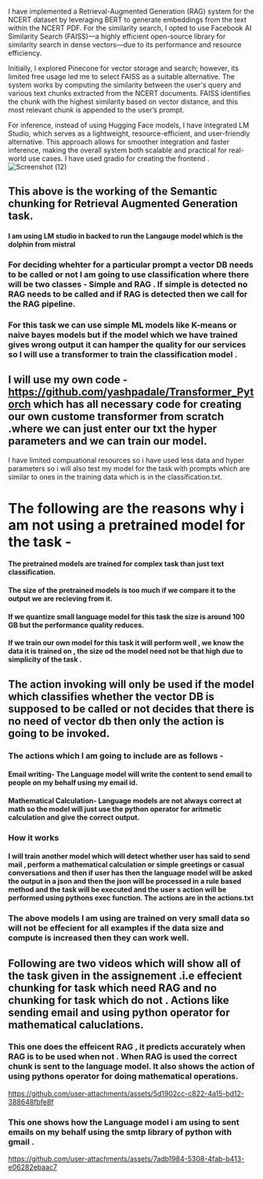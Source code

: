 I have implemented a Retrieval-Augmented Generation (RAG) system for the NCERT dataset by leveraging BERT to generate embeddings from the text within the NCERT PDF. For the similarity search, I opted to use Facebook AI Similarity Search (FAISS)—a highly efficient open-source library for similarity search in dense vectors—due to its performance and resource efficiency.

Initially, I explored Pinecone for vector storage and search; however, its limited free usage led me to select FAISS as a suitable alternative. The system works by computing the similarity between the user's query and various text chunks extracted from the NCERT documents. FAISS identifies the chunk with the highest similarity based on vector distance, and this most relevant chunk is appended to the user’s prompt.

For inference, instead of using Hugging Face models, I have integrated LM Studio, which serves as a lightweight, resource-efficient, and user-friendly alternative. This approach allows for smoother integration and faster inference, making the overall system both scalable and practical for real-world use cases.
I have used gradio for creating the frontend .
![Screenshot (12)](https://github.com/user-attachments/assets/e773f867-9dc7-4277-80e3-a083752a1ffc)
## This above is the working of the Semantic chunking for Retrieval Augmented Generation task.
####  I am using LM studio in backed to run the Langauge model which is the dolphin from mistral

### For  deciding whehter for a particular prompt a vector DB needs to be called or not I am going to use classification where there will be two classes - Simple and RAG . If simple is detected no RAG needs to be called and if RAG is detected then we call for the RAG pipeline.


### For this task we can use simple ML models like K-means or naive bayes models but if the model which we have trained gives wrong output it can hamper the quality for our services so I will use a transformer to train the classification model .
## I will use my own code - https://github.com/yashpadale/Transformer_Pytorch which has all necessary code for creating our own custome transformer from scratch .where we can just enter our txt the hyper parameters and we can train our model.
I have limited compuational resources so i have used less data and hyper parameters so i will also test my model for the task with prompts which are similar to ones in the training data which is in the classification.txt.
# The following are the reasons why i am not using a pretrained model for the task - 
#### The pretrained models are trained for complex task than just text classification.
#### The size of the pretrained models is too much if we compare it to the output we are recieving from it.
#### If we quantize small language model for this task  the size is around 100 GB but the performance quality reduces.



#### If we train our own model for this task it will perform well , we know the data it is trained on , the size od the model need not be that high due to simplicity of the task . 


## The action invoking will only be used if the model which classifies whether the vector DB is supposed to be called or not decides that there is no need of vector db then only the action is going to be invoked.
### The actions which I am going to include are as follows - 
#### Email writing- The Language model will write the content to send email to people on my behalf using my email id.
#### Mathematical Calculation- Language models are not always correct at math so the model will just use the python operator for aritmetic calculation and give the correct output.

### How it works
#### I will train another model which will detect whether user has said to send mail , perform a mathematical calculation or simple greetings or casual conversations  and then if user has then the language model will be asked the output in a json and then the json will be processed in a rule based method and the task will be executed and the user s action will be performed using pythons exec function. The actions are in the actions.txt 
### The above models I am using are trained on very small data so will not be effecient for all examples if the data size and compute is increased then they can work well.
## Following are two  videos which will show all of the task given in the assignement .i.e effecient chunking for task which need RAG and no chunking for task which do not . Actions like sending email and using python operator for mathematical caluclations.
### This one does the effeicent RAG , it predicts accurately when RAG is to be used when not . When RAG is used the correct chunk is sent to the language model. It also shows the action of using pythons operator for doing mathematical operations.



https://github.com/user-attachments/assets/5d1902cc-c822-4a15-bd12-388648fbfe8f



### This one shows how the Language model i am using to sent emails on my behalf using the smtp library of python with gmail . 



https://github.com/user-attachments/assets/7adb1984-5308-4fab-b413-e06282ebaac7


